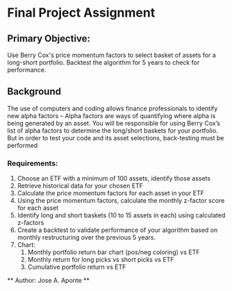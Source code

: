 # Final Project Assignment

## Primary Objective:

Use Berry Cox's price momentum factors to select basket of assets for a long-short portfolio. Backtest the algorithm for 5 years to check for performance.

## Background

The use of computers and coding allows finance professionals to identify new alpha factors – 
Alpha factors are ways of quantifying where alpha is being generated by an asset. You will be responsible for using Berry Cox’s list of alpha factors to determine the long/short baskets for your portfolio. But in order to test your code and its asset selections, back-testing must be performed

### Requirements:
1. Choose an ETF with a minimum of 100 assets, identify those assets 
2. Retrieve historical data for your chosen ETF 
3. Calculate the price momentum factors for each asset in your ETF 
4. Using the price momentum factors, calculate the monthly z-factor score for each asset 
5. Identify long and short baskets (10 to 15 assets in each) using calculated z-factors 
6. Create a backtest to validate performance of your algorithm based on monthly restructuring over the previous 5 years. 
7. Chart: 
    1. Monthly portfolio return bar chart (pos/neg coloring) vs ETF 
    2. Monthly return for long picks vs short picks vs ETF 
    3. Cumulative portfolio return vs ETF 


** Author: Jose A. Aponte **
